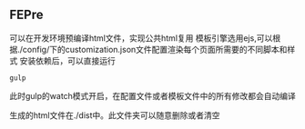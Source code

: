 ## FEPre
可以在开发环境预编译html文件，实现公共html复用
模板引擎选用ejs,可以根据./config/下的customization.json文件配置渲染每个页面所需要的不同脚本和样式
安装依赖后，可以直接运行
```
gulp
```
此时gulp的watch模式开启，在配置文件或者模板文件中的所有修改都会自动编译

生成的html文件在./dist中。此文件夹可以随意删除或者清空
